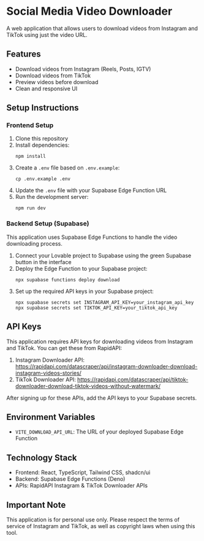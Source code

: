 
# Social Media Video Downloader

A web application that allows users to download videos from Instagram and TikTok using just the video URL.

## Features

- Download videos from Instagram (Reels, Posts, IGTV)
- Download videos from TikTok
- Preview videos before download
- Clean and responsive UI

## Setup Instructions

### Frontend Setup

1. Clone this repository
2. Install dependencies:
   ```
   npm install
   ```
3. Create a `.env` file based on `.env.example`:
   ```
   cp .env.example .env
   ```
4. Update the `.env` file with your Supabase Edge Function URL
5. Run the development server:
   ```
   npm run dev
   ```

### Backend Setup (Supabase)

This application uses Supabase Edge Functions to handle the video downloading process.

1. Connect your Lovable project to Supabase using the green Supabase button in the interface
2. Deploy the Edge Function to your Supabase project:
   ```
   npx supabase functions deploy download
   ```
3. Set up the required API keys in your Supabase project:
   ```
   npx supabase secrets set INSTAGRAM_API_KEY=your_instagram_api_key
   npx supabase secrets set TIKTOK_API_KEY=your_tiktok_api_key
   ```

## API Keys

This application requires API keys for downloading videos from Instagram and TikTok. You can get these from RapidAPI:

1. Instagram Downloader API: https://rapidapi.com/datascraper/api/instagram-downloader-download-instagram-videos-stories/
2. TikTok Downloader API: https://rapidapi.com/datascraper/api/tiktok-downloader-download-tiktok-videos-without-watermark/

After signing up for these APIs, add the API keys to your Supabase secrets.

## Environment Variables

- `VITE_DOWNLOAD_API_URL`: The URL of your deployed Supabase Edge Function

## Technology Stack

- Frontend: React, TypeScript, Tailwind CSS, shadcn/ui
- Backend: Supabase Edge Functions (Deno)
- APIs: RapidAPI Instagram & TikTok Downloader APIs

## Important Note

This application is for personal use only. Please respect the terms of service of Instagram and TikTok, as well as copyright laws when using this tool.
